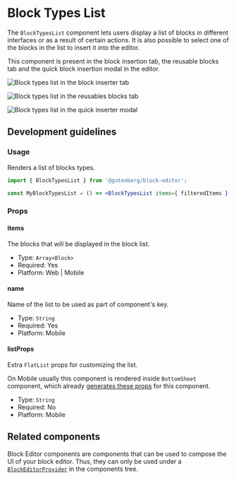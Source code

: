 # Block Types List

The `BlockTypesList` component lets users display a list of blocks in different interfaces or as a result of certain actions. It is also possible to select one of the blocks in the list to insert it into the editor.

This component is present in the block insertion tab, the reusable blocks tab and the quick block insertion modal in the editor.

![Block types list in the block inserter tab](https://make.wordpress.org/core/files/2020/09/block-types-list-emplacement-1.png)

![Block types list in the reusables blocks tab](https://make.wordpress.org/core/files/2020/09/block-types-list-emplacement-2.png)

![Block types list in the quick inserter modal](https://make.wordpress.org/core/files/2020/09/block-types-list-emplacement-3.png)

## Development guidelines

### Usage

Renders a list of blocks types.

```jsx
import { BlockTypesList } from '@gutenberg/block-editor';

const MyBlockTypesList = () => <BlockTypesList items={ filteredItems } />;
```

### Props

#### items

The blocks that will be displayed in the block list.

-   Type: `Array<Block>`
-   Required: Yes
-   Platform: Web | Mobile

#### name

Name of the list to be used as part of component's key.

-   Type: `String`
-   Required: Yes
-   Platform: Mobile

#### listProps

Extra `FlatList` props for customizing the list.

On Mobile usually this component is rendered inside `BottomSheet` component, which already [generates these props](<(https://github.com/WordPress/gutenberg/blob/1ca1fe0c64dfe1a385221399fc94b0fb14f34199/packages/components/src/mobile/bottom-sheet/index.native.js#L355-L372)>) for this component.

-   Type: `String`
-   Required: No
-   Platform: Mobile

## Related components

Block Editor components are components that can be used to compose the UI of your block editor. Thus, they can only be used under a [`BlockEditorProvider`](https://github.com/WordPress/gutenberg/blob/HEAD/packages/block-editor/src/components/provider/README.md) in the components tree.

